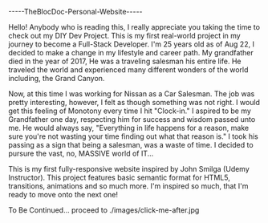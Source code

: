 -----TheBlocDoc-Personal-Website-----

Hello! Anybody who is reading this, I really appreciate you taking the time to check out my DIY Dev Project. This is my first real-world project in my journey to become a Full-Stack Developer. I'm 25 years old as of Aug 22, I decided to make a change in my lifestyle and career path. My grandfather died in the year of 2017, He was a traveling salesman his entire life. He traveled the world and experienced many different wonders of the world including, the Grand Canyon.

Now, at this time I was working for Nissan as a Car Salesman. The job was pretty interesting, however, I felt as though something was not right. I would get this feeling of Monotony every time I hit "Clock-in." I aspired to be my Grandfather one day, respecting him for success and wisdom passed unto me. He would always say, "Everything in life happens for a reason, make sure you're not wasting your time finding out what that reason is." I took his passing as a sign that being a salesman, was a waste of time. I decided to pursure the vast, no, MASSIVE world of IT...

This is my first fully-responsive website inspired by John Smilga (Udemy Instructor). This project features basic semantic format for HTML5, transitions, animations and so much more. I'm inspired so much, that I'm ready to move onto the next one!

To Be Continued... proceed to ./images/click-me-after.jpg
